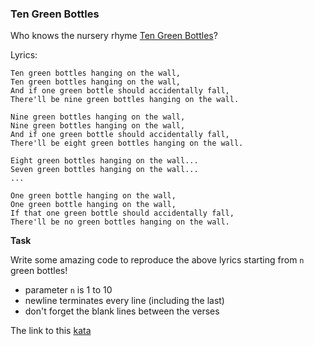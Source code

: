 ### Ten Green Bottles

Who knows the nursery rhyme [Ten Green Bottles](https://www.youtube.com/watch?v=Ak7kedzR8bg)?

Lyrics:
```
Ten green bottles hanging on the wall,
Ten green bottles hanging on the wall,
And if one green bottle should accidentally fall,
There'll be nine green bottles hanging on the wall.

Nine green bottles hanging on the wall,
Nine green bottles hanging on the wall,
And if one green bottle should accidentally fall,
There'll be eight green bottles hanging on the wall. 

Eight green bottles hanging on the wall...
Seven green bottles hanging on the wall...
...

One green bottle hanging on the wall,
One green bottle hanging on the wall,
If that one green bottle should accidentally fall,
There'll be no green bottles hanging on the wall.
```
**Task**  

Write some amazing code to reproduce the above lyrics starting from `n` green bottles!

* parameter `n` is 1 to 10
* newline terminates every line (including the last)
* don't forget the blank lines between the verses  

The link to this [kata](https://www.codewars.com/kata/ten-green-bottles/java)
